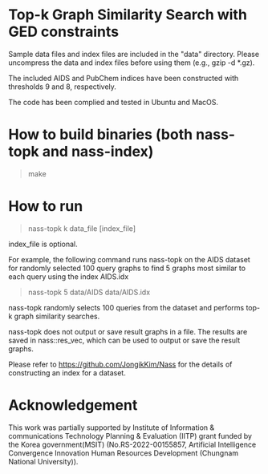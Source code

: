 # Top-k Graph Similarity Search with GED constraints

Sample data files and index files are included in the "data" directory. 
Please uncompress the data and index files before using them (e.g., gzip -d *.gz).

The included AIDS and PubChem indices have been constructed with thresholds 9 and 8, respectively.

The code has been complied and tested in Ubuntu and MacOS.

# How to build binaries (both nass-topk and nass-index)
> make

# How to run 
> nass-topk k data_file [index_file]

index_file is optional. 

For example, the following command runs nass-topk on the AIDS dataset for randomly selected 100 query graphs to find 5 graphs most similar to each query using the index AIDS.idx

> nass-topk 5 data/AIDS data/AIDS.idx

nass-topk randomly selects 100 queries from the dataset and performs top-k graph similarity searches.

nass-topk does not output or save result graphs in a file. The results are saved in nass::res_vec, which can be used to output or save the result graphs.

Please refer to https://github.com/JongikKim/Nass for the details of constructing an index for a dataset.

# Acknowledgement
This work was partially supported by Institute of Information & communications Technology Planning & Evaluation (IITP) grant funded by the Korea government(MSIT) (No.RS-2022-00155857, Artificial Intelligence Convergence Innovation Human Resources Development (Chungnam National University)).

